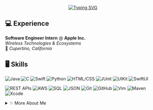 <div align="center">

[![Typing SVG](https://readme-typing-svg.herokuapp.com?font=Source+Sans+Pro&weight=700&size=28&duration=2300&pause=1100&color=b08968&center=true&vCenter=true&width=720&lines=Hi%2C+I'm+Mohammed!;Software+Engineer+%E2%80%94+Backend+%7C+iOS+%7C+AI%2FML)](https://git.io/typing-svg)

</div>

## 💻 Experience
**Software Engineer Intern** @ **Apple Inc.**  
*Wireless Technologies & Ecosystems*  
📍 *Cupertino, California*  

## 🖥️ Skills  
![Java](https://img.shields.io/badge/Java-ED8B00?style=flat&logo=coffeescript&logoColor=white)
![C](https://img.shields.io/badge/C-00599C?style=flat&logo=c&logoColor=white)
![Swift](https://img.shields.io/badge/Swift-FA7343?style=flat&logo=swift&logoColor=white)
![Python](https://img.shields.io/badge/Python-3776AB?style=flat&logo=python&logoColor=ffdd54)
![HTML/CSS](https://img.shields.io/badge/HTML5/CSS3-E34F26?style=flat&logo=html5&logoColor=white)
![JUnit](https://img.shields.io/badge/-JUnit-25A162?style=flat&logo=junit5&logoColor=white)
![UIKit](https://img.shields.io/badge/UIKit-000000?style=flat&logo=apple&logoColor=white)
![SwiftUI](https://img.shields.io/badge/SwiftUI-2D2D2D?style=flat&logo=swift&logoColor=white)

![REST APIs](https://img.shields.io/badge/REST_APIs-005571?style=flat&logo=fastapi&logoColor=white)
![AWS](https://img.shields.io/badge/AWS-232F3E?style=flat&logo=cloudflare&logoColor=white)
![SQL](https://img.shields.io/badge/SQL-003B57?style=flat&logo=postgresql&logoColor=white)
![JSON](https://img.shields.io/badge/JSON-000000?style=flat&logo=json&logoColor=white)
![Git](https://img.shields.io/badge/Git-F05032?style=flat&logo=git&logoColor=white)
![GitHub](https://img.shields.io/badge/GitHub-181717?style=flat&logo=github&logoColor=white)
![Vim](https://img.shields.io/badge/Vim-019733?style=flat&logo=vim&logoColor=white)
![Maven](https://img.shields.io/badge/Maven-C71A36?style=flat&logo=apachemaven&logoColor=white)
![Xcode](https://img.shields.io/badge/Xcode-1575F9?style=flat&logo=xcode&logoColor=white)

<details>
<summary>✨ More About Me</summary>
  
- 🎓 CS Student at GMU
- 📚 Courses: OOP, DSA, iOS, SWE, Testing
- 🎨 Hobbies: Gym, Cologne Collection, Fashion, Guitar, Books

</details>